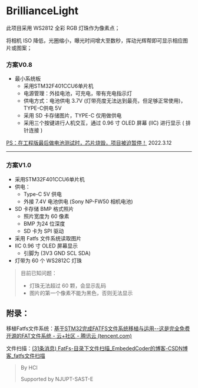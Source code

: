 # BrillianceLight

此项目采用 WS2812 全彩 RGB 灯珠作为像素点；

将相机 ISO 降低，光圈缩小，曝光时间增大至数秒，挥动光辉帮即可显示相应图片或图案；

### 方案V0.8

* 最小系统板
  * 采用STM32F401CCU6单片机
  * 电源管理：外挂电池，可充电，带有充电指示灯
  * 供电方式：电池供电 3.7V (灯带亮度无法达到最亮，但足够正常使用)，TYPE-C供电 5V
  * 采用 SD 卡存储图片，TYPE-C 仅用做供电
  * 采用三个按键进行人机交互，通过 0.96 寸 OLED 屏幕 (IIC) 进行显示 ( 排针连接 )

<u> PS：在工程版最后做电池测试时，芯片烧毁，项目被迫暂停！</u> 2022.3.12

---

### 方案V1.0

* 采用STM32F401CCU6单片机
* 供电：
  * Type-C 5V 供电
  * 外接 7.4V 电池供电 (Sony NP-FW50 相机电池)
* SD 卡存储 BMP 格式照片
  * 照片宽度为 60 像素
  * BMP 为24 位深度
  * SD 卡为 SPI 驱动
* 采用 Fatfs 文件系统读取图片
* IIC 0.96 寸 OLED 屏幕显示
  * 引脚为 (3V3 GND SCL SDA)
* 灯带为 60 个 WS2812C 灯珠

> 目前已知问题：
> 
> * 灯珠无法超过 60 颗，会显示乱码
> * 图片的第一个像素不能为黑色，否则无法显示

## 附录：

移植Fatfs文件系统：[基于STM32完成FATFS文件系统移植与运用--这是完全免费开源的FAT文件系统 - 云+社区 - 腾讯云 (tencent.com)](https://cloud.tencent.com/developer/article/1938091)

文件扫描：[(31条消息) FatFs-目录下文件扫描_EmbededCoder的博客-CSDN博客_fatfs文件扫描](https://blog.csdn.net/u012308586/article/details/115903193?utm_medium=distribute.pc_aggpage_search_result.none-task-blog-2~aggregatepage~first_rank_ecpm_v1~rank_v31_ecpm-2-115903193.pc_agg_new_rank&utm_term=FATFS获取路径下文件列表&spm=1000.2123.3001.4430)

> By HCl 
> 
> Supported by NJUPT-SAST-E
